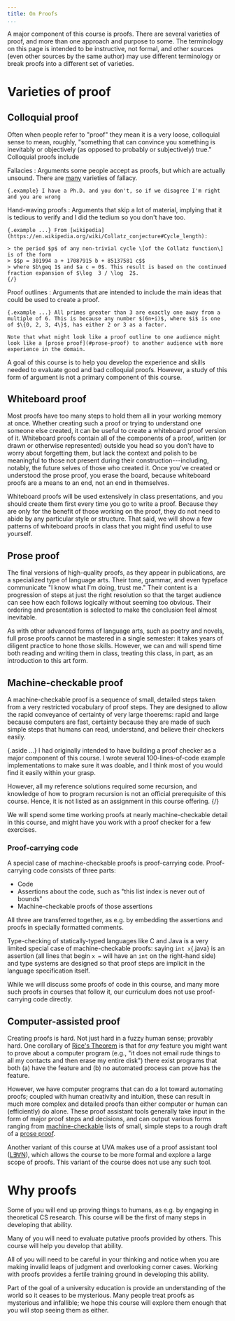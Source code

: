 ```yaml
---
title: On Proofs
...
```


A major component of this course is proofs.
There are several varieties of proof, and more than one approach and purpose to some.
The terminology on this page is intended to be instructive, not formal, and other sources (even other sources by the same author) may use different terminology or break proofs into a different set of varieties.

# Varieties of proof

## Colloquial proof

Often when people refer to "proof" they mean it is a very loose, colloquial sense to mean, roughly, "something that can convince you something is inevitably or objectively (as opposed to probably or subjectively) true."
Colloquial proofs include 

Fallacies
:   Arguments some people accept as proofs, but which are actually unsound.
    There are [many](https://en.wikipedia.org/wiki/List_of_fallacies) varieties of fallacy.
    
    {.example} I have a Ph.D. and you don't, so if we disagree I'm right and you are wrong

Hand-waving proofs
:    Arguments that skip a lot of material, implying that it is tedious to verify and I did the tedium so you don't have too.
    
    {.example ...} From [wikipedia](https://en.wikipedia.org/wiki/Collatz_conjecture#Cycle_length):
    
    > the period $p$ of any non-trivial cycle \[of the Collatz function\] is of the form
    > $$p = 301994 a + 17087915 b + 85137581 c$$
    > where $b\geq 1$ and $a c = 0$. This result is based on the continued fraction expansion of $\log ⁡ 3 / \log ⁡ 2$.
    {/}

Proof outlines
:   Arguments that are intended to include the main ideas that could be used to create a proof.
    
    {.example ...} All primes greater than 3 are exactly one away from a multiple of 6. This is because any number $(6n+i)$, where $i$ is one of $\{0, 2, 3, 4\}$, has either 2 or 3 as a factor.
    
    Note that what might look like a proof outline to one audience might look like a [prose proof](#prose-proof) to another audience with more experience in the domain.

A goal of this course is to help you develop the experience and skills needed to evaluate good and bad colloquial proofs. However, a study of this form of argument is not a primary component of this course.

## Whiteboard proof

Most proofs have too many steps to hold them all in your working memory at once.
Whether creating such a proof or trying to understand one someone else created,
it can be useful to create a whiteboard proof version of it.
Whiteboard proofs contain all of the components of a proof, written (or drawn or otherwise represented) outside you head so you don't have to worry about forgetting them, but lack the context and polish to be meaningful to those not present during their construction---including, notably, the future selves of those who created it.
Once you've created or understood the prose proof, you erase the board, because whiteboard proofs are a means to an end, not an end in themselves.

Whiteboard proofs will be used extensively in class presentations, and you should create them first every time you go to write a proof.
Because they are only for the benefit of those working on the proof, they do not need to abide by any particular style or structure.
That said, we will show a few patterns of whiteboard proofs in class that you might find useful to use yourself.

## Prose proof

The final versions of high-quality proofs, as they appear in publications, are a specialized type of language arts.
Their tone, grammar, and even typeface communicate "I know what I'm doing, trust me."
Their content is a progression of steps at just the right resolution so that the target audience can see how each follows logically without seeming too obvious.
Their ordering and presentation is selected to make the conclusion feel almost inevitable.

<!--
clear to a skeptic
not obvious but inevitable
-->


As with other advanced forms of language arts, such as poetry and novels, full prose proofs cannot be mastered in a single semester: it takes years of diligent practice to hone those skills.
However, we can and will spend time both reading and writing them in class, treating this class, in part, as an introduction to this art form.

## Machine-checkable proof

A machine-checkable proof is a sequence of small, detailed steps taken from a very restricted vocabulary of proof steps.
They are designed to allow the rapid conveyance of certainty of very large thoerems:
rapid and large because computers are fast,
certainty because they are made of such simple steps that humans can read, understand, and believe their checkers easily.

{.aside ...}
I had originally intended to have building a proof checker as a major component of this course. I wrote several 100-lines-of-code example implementations to make sure it was doable, and I think most of you would find it easily within your grasp.

However, all my reference solutions required some recursion, and knowledge of how to program recursion is not an official prerequisite of this course.
Hence, it is not listed as an assignment in this course offering.
{/}

We will spend some time working proofs at nearly machine-checkable detail in this course, and might have you work with a proof checker for a few exercises.

### Proof-carrying code

A special case of machine-checkable proofs is proof-carrying code.
Proof-carrying code consists of three parts:

- Code
- Assertions about the code, such as "this list index is never out of bounds"
- Machine-checkable proofs of those assertions

All three are transferred together, as e.g. by embedding the assertions and proofs in specially formatted comments.

Type-checking of statically-typed languages like C and Java is a very limited special case of machine-checkable proofs:
saying `int x`{.java} is an assertion (all lines that begin `x =` will have an `int` on the right-hand side)
and type systems are designed so that proof steps are implicit in the language specification itself.

While we will discuss some proofs of code in this course,
and many more such proofs in courses that follow it,
our curriculum does not use proof-carrying code directly.

## Computer-assisted proof

Creating proofs is hard.
Not just hard in a fuzzy human sense; provably hard.
One corollary of [Rice's Theorem](https://en.wikipedia.org/wiki/Rice%27s_theorem)
is that for *any* feature you might want to prove about a computer program
(e.g., "it does not email rude things to all my contacts and then erase my entire disk")
there exist programs that both (a) have the feature and (b) no automated process can prove has the feature.

However, we have computer programs that can do a lot toward automating proofs; coupled with human creativity and intuition, these can result in much more complex and detailed proofs than either computer or human can (efficiently) do alone.
These proof assistant tools generally take input in the form of major proof steps and decisions, and can output various forms ranging from [machine-checkable](#machine-checkable-proofs) lists of small, simple steps
to a rough draft of a [prose proof](#prose-proof).

Another variant of this course at UVA makes use of a proof assistant tool ([L∃∀N](https://leanprover.github.io)), which allows the course to be more formal and explore a large scope of proofs.
This variant of the course does not use any such tool.

<!-- 4-coloring theorem -- brute force -->

# Why proofs

Some of you will end up proving things to humans, as e.g. by engaging in theoretical CS research. This course will be the first of many steps in developing that ability.

Many of you will need to evaluate putative proofs provided by others. This course will help you develop that ability.

All of you will need to be careful in your thinking and notice when you are making invalid leaps of judgment and overlooking corner cases. Working with proofs provides a fertile training ground in developing this ability.

Part of the goal of a university education is provide an understanding of the world so it ceases to be mysterious.
Many people treat proofs as mysterious and infallible; we hope this course will explore them enough that you will stop seeing them as either.
